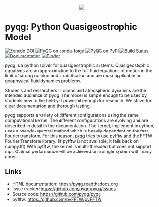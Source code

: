 <p align="center">
    <img src="https://raw.githubusercontent.com/pyqg/pyqg/master/docs/_static/vortex_rollup.png">
</p>

# pyqg: Python Quasigeostrophic Model

[![Zenodo DOI](https://zenodo.org/badge/14957/pyqg/pyqg.svg)][doi]
[![PyQG on conda-forge](https://img.shields.io/conda/vn/conda-forge/pyqg)][conda]
[![PyQG on PyPI](https://img.shields.io/pypi/v/pyqg)][pypi]
[![Build Status](https://github.com/pyqg/pyqg/actions/workflows/ci.yaml/badge.svg)][buildstatus]
[![Documentation](https://readthedocs.org/projects/pyqg/badge/?version=stable)][docs]
[![Binder](https://mybinder.org/badge_logo.svg)][binder]

pyqg is a python solver for quasigeostrophic systems. Quasigeostophic
equations are an approximation to the full fluid equations of motion in
the limit of strong rotation and stratitifcation and are most applicable
to geophysical fluid dynamics problems.

Students and researchers in ocean and atmospheric dynamics are the
intended audience of pyqg. The model is simple enough to be used by
students new to the field yet powerful enough for research. We strive
for clear documentation and thorough testing.

pyqg supports a variety of different configurations using the same
computational kernel. The different configurations are evolving and are
described in detail in the documentation. The kernel, implement in
cython, uses a pseudo-spectral method which is heavily dependent on the
fast Fourier transform. For this reason, pyqg tries to use pyfftw and
the FFTW Fourier Transform library. (If pyfftw is not available, it
falls back on numpy.fft) With pyfftw, the kernel is multi-threaded but
does not support mpi. Optimal performance will be achieved on a single
system with many cores.

## Links
-  HTML documentation: https://pyqg.readthedocs.org
-  Issue tracker: https://github.com/pyqg/pyqg/issues
-  Source code: https://github.com/pyqg/pyqg
-  pyfftw: https://github.com/pyFFTW/pyFFTW

[doi]: https://zenodo.org/badge/latestdoi/14957/pyqg/pyqg
[conda]: https://anaconda.org/conda-forge/pyqg
[pypi]: https://pypi.org/project/pyqg/
[buildstatus]: https://github.com/pyqg/pyqg/actions/workflows/ci.yaml
[docs]: http://pyqg.readthedocs.org
[binder]: https://mybinder.org/v2/gh/pyqg/pyqg/HEAD
